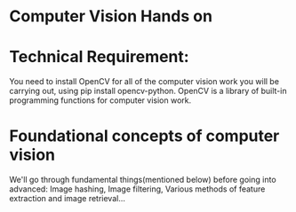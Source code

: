 # Computer Vision Hands on

# Technical Requirement: 
You need to install OpenCV for all of the computer vision work you will be carrying out, using pip install opencv-python. OpenCV is a library of built-in programming functions for computer vision work.

# Foundational concepts of computer vision
We'll go through fundamental things(mentioned below) before going into advanced:
 Image hashing,
 Image filtering,
 Various methods of feature extraction and image retrieval...
